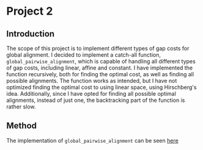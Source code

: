# Project 2

## Introduction
The scope of this project is to implement different types of gap costs for global alignment. I decided to implement a catch-all function, `global_pairwise_alignment`, which is capable of handling all different types of gap costs, including linear, affine and constant. I have implemented the function recursively, both for finding the optimal cost, as well as finding all possible alignments. The function works as intended, but I have not optimized finding the optimal cost to using linear space, using Hirschberg's idea. Additionally, since I have opted for finding all possible optimal alignments, instead of just one, the backtracking part of the function is rather slow.

## Method
The implementation of `global_pairwise_alignment` can be seen
<a href="https://en.wikipedia.org/wiki/Hobbit#Lifestyle" title="Hobbit lifestyles">here</a>